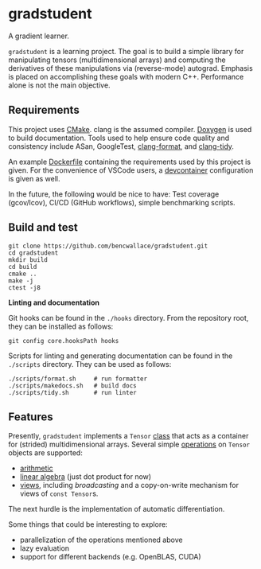 # gradstudent

A gradient learner.

`gradstudent` is a learning project. The goal is to build a simple library for manipulating tensors (multidimensional arrays)
and computing the derivatives of these manipulations via (reverse-mode) autograd. Emphasis is placed on accomplishing these
goals with modern C++. Performance alone is not the main objective.

## Requirements

This project uses [CMake](CMakeLists.txt). clang is the assumed compiler. [Doxygen](Doxyfile) is used to build documentation.
Tools used to help ensure code quality and consistency include ASan, GoogleTest, [clang-format](scripts/format.sh), and [clang-tidy](.clang-tidy).

An example [Dockerfile](./Dockerfile) containing the requirements used by this project is given. For the convenience
of VSCode users, a [devcontainer](./devcontainer.json) configuration is given as well.

In the future, the following would be nice to have: Test coverage (gcov/lcov), CI/CD (GitHub workflows), simple benchmarking scripts.

## Build and test

```
git clone https://github.com/bencwallace/gradstudent.git
cd gradstudent
mkdir build
cd build
cmake ..
make -j
ctest -j8
```

**Linting and documentation**

Git hooks can be found in the `./hooks` directory. From the repository root, they can be installed as follows:

```
git config core.hooksPath hooks
```

Scripts for linting and generating documentation can be found in the `./scripts` directory. They can be used as follows:

```
./scripts/format.sh     # run formatter
./scripts/makedocs.sh   # build docs
./scripts/tidy.sh       # run linter
```

## Features

Presently, `gradstudent` implements a `Tensor` [class](src/include/tensor.h) that acts as a container for (strided) multidimensional arrays.
Several simple [operations](src/include/ops.h) on `Tensor` objects are supported:

* [arithmetic](src/ops/arithmetic.cpp)
* [linear algebra](src/ops/linalg.cpp) (just dot product for now)
* [views](src/ops/views.cpp), including *broadcasting* and a copy-on-write mechanism for views of `const Tensor`s.

The next hurdle is the implementation of automatic differentiation.

Some things that could be interesting to explore:

* parallelization of the operations mentioned above
* lazy evaluation
* support for different backends (e.g. OpenBLAS, CUDA)

